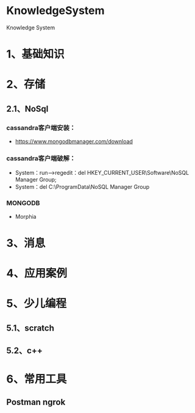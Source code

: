 # KnowledgeSystem
Knowledge System
# 1、基础知识
# 2、存储
 ## 2.1、NoSql
 ### cassandra客户端安装：
 - https://www.mongodbmanager.com/download
 ### cassandra客户端破解：
 - System：run-->regedit：del HKEY_CURRENT_USER\Software\NoSQL Manager Group;
 - System：del C:\ProgramData\NoSQL Manager Group
 
 ### MONGODB
 - Morphia
# 3、消息
# 4、应用案例
# 5、少儿编程
 ## 5.1、scratch 
 ## 5.2、c++
# 6、常用工具
 ## Postman  ngrok
